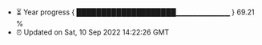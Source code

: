 - ⏳ Year progress { ████████████████████▁▁▁▁▁▁▁▁▁▁ } 69.21 %
- ⏰ Updated on Sat, 10 Sep 2022 14:22:26 GMT

